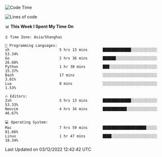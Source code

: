 <!--START_SECTION:waka-->
![Code Time](http://img.shields.io/badge/Code%20Time-1%2C036%20hrs%203%20mins-blue)

![Lines of code](https://img.shields.io/badge/From%20Hello%20World%20I%27ve%20Written-24%20Thousand%20lines%20of%20code-blue)

📊 **This Week I Spent My Time On** 

```text
⌚︎ Time Zone: Asia/Shanghai

💬 Programming Languages: 
sh                       5 hrs 13 mins       █████████████░░░░░░░░░░░░   53.34% 
Go                       2 hrs 36 mins       ██████░░░░░░░░░░░░░░░░░░░   26.68% 
Python                   1 hr 30 mins        ███░░░░░░░░░░░░░░░░░░░░░░   15.37% 
Bash                     17 mins             ░░░░░░░░░░░░░░░░░░░░░░░░░   3.01% 
Lua                      8 mins              ░░░░░░░░░░░░░░░░░░░░░░░░░   1.53%

🔥 Editors: 
Zsh                      5 hrs 13 mins       █████████████░░░░░░░░░░░░   53.33% 
Neovim                   4 hrs 34 mins       ███████████░░░░░░░░░░░░░░   46.67%

💻 Operating System: 
Mac                      7 hrs 59 mins       ████████████████████░░░░░   81.66% 
Linux                    1 hr 47 mins        ████░░░░░░░░░░░░░░░░░░░░░   18.34%

```


 Last Updated on 03/12/2022 12:42:42 UTC
<!--END_SECTION:waka-->
